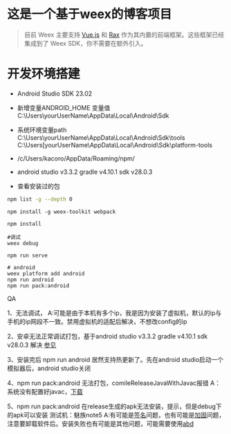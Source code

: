 # 这是一个基于weex的博客项目

>目前 Weex 主要支持 [Vue.js](https://weex.apache.org/zh/guide/use-vue-in-weex.html?spm=a2c7j.-zh-guide-front-end-frameworks.0.0.49c4400eAWFXh9) 和 [Rax](https://alibaba.github.io/rax/?spm=a2c7j.-zh-guide-front-end-frameworks.0.0.49c4400eAWFXh9) 作为其内置的前端框架。这些框架已经集成到了 Weex SDK，你不需要在额外引入。



# 开发环境搭建

* Android Studio SDK 23.02
* 新增变量ANDROID_HOME 变量值 C:\Users\yourUserName\AppData\Local\Android\Sdk
* 系统环境变量path C:\Users\yourUserName\AppData\Local\Android\Sdk\tools C:\Users\[yourUserName\AppData\Local\Android\Sdk\platform-tools
* /c/Users/kacoro/AppData/Roaming/npm/
* android studio v3.3.2 gradle v4.10.1 sdk v28.0.3

* 查看安装过的包
``` bash
npm list -g --depth 0
```
```
npm install -g weex-toolkit webpack 

npm install

#调试
weex debug

npm run serve

# android
weex platform add android
npm run android
npm run pack:android
```

QA

1、无法调试，
A:可能是由于本机有多个ip，我是因为安装了虚拟机，默认的ip与手机的ip网段不一致。禁用虚拟机的适配后解决，不想改config的ip

2、安卓无法正常调试打包，基于android studio v3.3.2 gradle v4.10.1 sdk v28.0.3 解决 [参见](https://www.cnblogs.com/chaichai/p/10087673.html)

3、安装完后 npm run android 居然支持热更新了。先在android studio启动一个模拟器后，android studio关闭

4、npm run pack:android 无法打包，comileReleaseJavaWithJavac报错
A：系统没有配置好javac，[下载](https://download.oracle.com/otn-pub/java/jdk/8u201-b09/42970487e3af4f5aa5bca3f542482c60/jdk-8u201-windows-x64.exe?AuthParam=1553078333_fe4ae5e2ccad0c6e5ba406517c35137e)

5、npm run pack:android 在release生成的apk无法安装，提示，但是debug下的apk可以安装 测试机：魅族note5
A:有可能是[签名]()问题，也有可能是[加固](http://jiagu.360.cn/#/global/download)问题，注意要卸载软件后。安装失败也有可能是其他问题，可能需要使用[abd](https://www.jianshu.com/p/f69dc25c56f2)